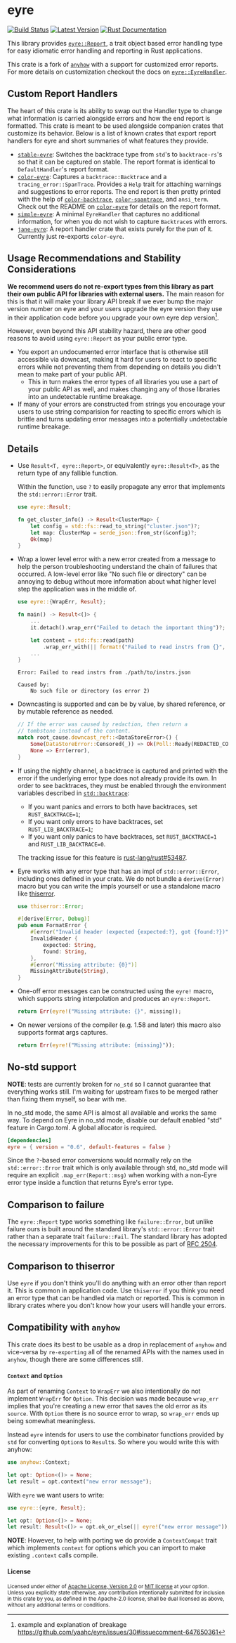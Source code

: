 eyre
====

[![Build Status][actions-badge]][actions-url]
[![Latest Version](https://img.shields.io/crates/v/eyre.svg)](https://crates.io/crates/eyre)
[![Rust Documentation](https://img.shields.io/badge/api-rustdoc-blue.svg)](https://docs.rs/eyre)

[actions-badge]: https://github.com/yaahc/eyre/workflows/Continuous%20integration/badge.svg
[actions-url]: https://github.com/yaahc/eyre/actions?query=workflow%3A%22Continuous+integration%22

This library provides [`eyre::Report`][Report], a trait object based
error handling type for easy idiomatic error handling and reporting in Rust
applications.

This crate is a fork of [`anyhow`]  with a support for customized
error reports. For more details on customization checkout the docs on
[`eyre::EyreHandler`].

## Custom Report Handlers

The heart of this crate is its ability to swap out the Handler type to change
what information is carried alongside errors and how the end report is
formatted. This crate is meant to be used alongside companion crates that
customize its behavior. Below is a list of known crates that export report
handlers for eyre and short summaries of what features they provide.

- [`stable-eyre`]: Switches the backtrace type from `std`'s to `backtrace-rs`'s
  so that it can be captured on stable. The report format is identical to
  `DefaultHandler`'s report format.
- [`color-eyre`]: Captures a `backtrace::Backtrace` and a
  `tracing_error::SpanTrace`. Provides a `Help` trait for attaching warnings
  and suggestions to error reports. The end report is then pretty printed with
  the help of [`color-backtrace`], [`color-spantrace`], and `ansi_term`. Check
  out the README on [`color-eyre`] for details on the report format.
- [`simple-eyre`]: A minimal `EyreHandler` that captures no additional
  information, for when you do not wish to capture `Backtrace`s with errors.
- [`jane-eyre`]: A report handler crate that exists purely for the pun of it.
  Currently just re-exports `color-eyre`.

## Usage Recommendations and Stability Considerations

**We recommend users do not re-export types from this library as part their own
public API for libraries with external users.** The main reason for this is
that it will make your library API break if we ever bump the major version
number on eyre and your users upgrade the eyre version they use in their
application code before you upgrade your own eyre dep version[^1].

However, even beyond this API stability hazard, there are other good reasons to
avoid using `eyre::Report` as your public error type.

- You export an undocumented error interface that is otherwise still accessible
  via downcast, making it hard for users to react to specific errors while not
  preventing them from depending on details you didn't mean to make part of
  your public API.
  - This in turn makes the error types of all libraries you use a part of your
    public API as well, and makes changing any of those libraries into an
    undetectable runtime breakage.
- If many of your errors are constructed from strings you encourage your users
  to use string comparision for reacting to specific errors which is brittle
  and turns updating error messages into a potentially undetectable runtime
  breakage.

## Details

- Use `Result<T, eyre::Report>`, or equivalently `eyre::Result<T>`, as the
  return type of any fallible function.

  Within the function, use `?` to easily propagate any error that implements the
  `std::error::Error` trait.

  ```rust
  use eyre::Result;

  fn get_cluster_info() -> Result<ClusterMap> {
      let config = std::fs::read_to_string("cluster.json")?;
      let map: ClusterMap = serde_json::from_str(&config)?;
      Ok(map)
  }
  ```

- Wrap a lower level error with a new error created from a message to help the
  person troubleshooting understand the chain of failures that occurred. A
  low-level error like "No such file or directory" can be annoying to debug
  without more information about what higher level step the application was in
  the middle of.

  ```rust
  use eyre::{WrapErr, Result};

  fn main() -> Result<()> {
      ...
      it.detach().wrap_err("Failed to detach the important thing")?;

      let content = std::fs::read(path)
          .wrap_err_with(|| format!("Failed to read instrs from {}", path))?;
      ...
  }
  ```

  ```console
  Error: Failed to read instrs from ./path/to/instrs.json

  Caused by:
      No such file or directory (os error 2)
  ```

- Downcasting is supported and can be by value, by shared reference, or by
  mutable reference as needed.

  ```rust
  // If the error was caused by redaction, then return a
  // tombstone instead of the content.
  match root_cause.downcast_ref::<DataStoreError>() {
      Some(DataStoreError::Censored(_)) => Ok(Poll::Ready(REDACTED_CONTENT)),
      None => Err(error),
  }
  ```

- If using the nightly channel, a backtrace is captured and printed with the
  error if the underlying error type does not already provide its own. In order
  to see backtraces, they must be enabled through the environment variables
  described in [`std::backtrace`]:

  - If you want panics and errors to both have backtraces, set
    `RUST_BACKTRACE=1`;
  - If you want only errors to have backtraces, set `RUST_LIB_BACKTRACE=1`;
  - If you want only panics to have backtraces, set `RUST_BACKTRACE=1` and
    `RUST_LIB_BACKTRACE=0`.

  The tracking issue for this feature is [rust-lang/rust#53487].

  [`std::backtrace`]: https://doc.rust-lang.org/std/backtrace/index.html#environment-variables
  [rust-lang/rust#53487]: https://github.com/rust-lang/rust/issues/53487

- Eyre works with any error type that has an impl of `std::error::Error`,
  including ones defined in your crate. We do not bundle a `derive(Error)` macro
  but you can write the impls yourself or use a standalone macro like
  [thiserror].

  ```rust
  use thiserror::Error;

  #[derive(Error, Debug)]
  pub enum FormatError {
      #[error("Invalid header (expected {expected:?}, got {found:?})")]
      InvalidHeader {
          expected: String,
          found: String,
      },
      #[error("Missing attribute: {0}")]
      MissingAttribute(String),
  }
  ```

- One-off error messages can be constructed using the `eyre!` macro, which
  supports string interpolation and produces an `eyre::Report`.

  ```rust
  return Err(eyre!("Missing attribute: {}", missing));
  ```

- On newer versions of the compiler (e.g. 1.58 and later) this macro also
  supports format args captures.

  ```rust
  return Err(eyre!("Missing attribute: {missing}"));
  ```

## No-std support

**NOTE**: tests are currently broken for `no_std` so I cannot guarantee that
everything works still. I'm waiting for upstream fixes to be merged rather than
fixing them myself, so bear with me.

In no_std mode, the same API is almost all available and works the same way. To
depend on Eyre in no_std mode, disable our default enabled "std" feature in
Cargo.toml. A global allocator is required.

```toml
[dependencies]
eyre = { version = "0.6", default-features = false }
```

Since the `?`-based error conversions would normally rely on the
`std::error::Error` trait which is only available through std, no_std mode will
require an explicit `.map_err(Report::msg)` when working with a non-Eyre error
type inside a function that returns Eyre's error type.

## Comparison to failure

The `eyre::Report` type works something like `failure::Error`, but unlike
failure ours is built around the standard library's `std::error::Error` trait
rather than a separate trait `failure::Fail`. The standard library has adopted
the necessary improvements for this to be possible as part of [RFC 2504].

[RFC 2504]: https://github.com/rust-lang/rfcs/blob/master/text/2504-fix-error.md

## Comparison to thiserror

Use `eyre` if you don't think you'll do anything with an error other than
report it. This is common in application code. Use `thiserror` if you think
you need an error type that can be handled via match or reported. This is
common in library crates where you don't know how your users will handle
your errors.

[thiserror]: https://github.com/dtolnay/thiserror

## Compatibility with `anyhow`

This crate does its best to be usable as a drop in replacement of `anyhow` and
vice-versa by `re-exporting` all of the renamed APIs with the names used in
`anyhow`, though there are some differences still.

#### `Context` and `Option`

As part of renaming `Context` to `WrapErr` we also intentionally do not
implement `WrapErr` for `Option`. This decision was made because `wrap_err`
implies that you're creating a new error that saves the old error as its
`source`. With `Option` there is no source error to wrap, so `wrap_err` ends up
being somewhat meaningless.

Instead `eyre` intends for users to use the combinator functions provided by
`std` for converting `Option`s to `Result`s. So where you would write this with
anyhow:

```rust
use anyhow::Context;

let opt: Option<()> = None;
let result = opt.context("new error message");
```

With `eyre` we want users to write:

```rust
use eyre::{eyre, Result};

let opt: Option<()> = None;
let result: Result<()> = opt.ok_or_else(|| eyre!("new error message"));
```

**NOTE**: However, to help with porting we do provide a `ContextCompat` trait which
implements `context` for options which you can import to make existing
`.context` calls compile.

[Report]: https://docs.rs/eyre/*/eyre/struct.Report.html
[`eyre::EyreHandler`]: https://docs.rs/eyre/*/eyre/trait.EyreHandler.html
[`eyre::WrapErr`]: https://docs.rs/eyre/*/eyre/trait.WrapErr.html
[`anyhow::Context`]: https://docs.rs/anyhow/*/anyhow/trait.Context.html
[`anyhow`]: https://github.com/dtolnay/anyhow
[`tracing_error::SpanTrace`]: https://docs.rs/tracing-error/*/tracing_error/struct.SpanTrace.html
[`stable-eyre`]: https://github.com/yaahc/stable-eyre
[`color-eyre`]: https://github.com/yaahc/color-eyre
[`jane-eyre`]: https://github.com/yaahc/jane-eyre
[`simple-eyre`]: https://github.com/yaahc/simple-eyre
[`color-spantrace`]: https://github.com/yaahc/color-spantrace
[`color-backtrace`]: https://github.com/athre0z/color-backtrace

[^1]: example and explanation of breakage https://github.com/yaahc/eyre/issues/30#issuecomment-647650361

#### License

<sup>
Licensed under either of <a href="LICENSE-APACHE">Apache License, Version
2.0</a> or <a href="LICENSE-MIT">MIT license</a> at your option.
</sup>

<br>

<sub>
Unless you explicitly state otherwise, any contribution intentionally submitted
for inclusion in this crate by you, as defined in the Apache-2.0 license, shall
be dual licensed as above, without any additional terms or conditions.
</sub>
